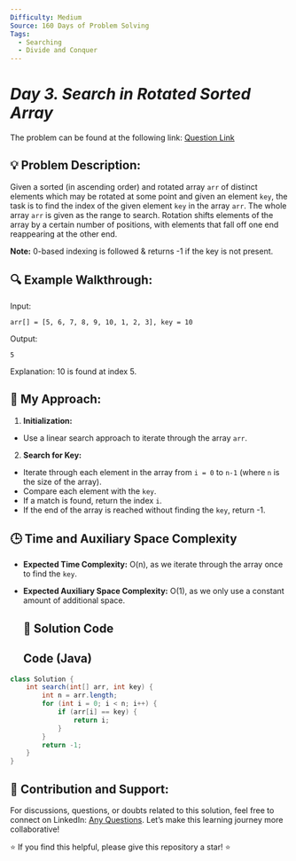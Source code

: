 ```yaml
---
Difficulty: Medium  
Source: 160 Days of Problem Solving  
Tags:
  - Searching
  - Divide and Conquer
---
```


#  _Day 3. Search in Rotated Sorted Array_ 


The problem can be found at the following link: [Question Link](https://www.geeksforgeeks.org/batch/gfg-160-problems/track/searching-gfg-160/problem/search-in-a-rotated-array4618)


## 💡 **Problem Description:**

Given a sorted (in ascending order) and rotated array `arr` of distinct elements which may be rotated at some point and given an element `key`, the task is to find the index of the given element `key` in the array `arr`. The whole array `arr` is given as the range to search. Rotation shifts elements of the array by a certain number of positions, with elements that fall off one end reappearing at the other end.

**Note:** 0-based indexing is followed & returns -1 if the key is not present.

## 🔍 **Example Walkthrough:**

Input:
```
arr[] = [5, 6, 7, 8, 9, 10, 1, 2, 3], key = 10
```
Output:
```
5
```
Explanation:
10 is found at index 5.

## 🎯 **My Approach:**

1. **Initialization:**
- Use a linear search approach to iterate through the array `arr`.

2. **Search for Key:**
- Iterate through each element in the array from `i = 0` to `n-1` (where `n` is the size of the array).
- Compare each element with the `key`.
- If a match is found, return the index `i`.
- If the end of the array is reached without finding the `key`, return -1.

## 🕒 **Time and Auxiliary Space Complexity** 

- **Expected Time Complexity:** O(n), as we iterate through the array once to find the `key`.
- **Expected Auxiliary Space Complexity:** O(1), as we only use a constant amount of additional space.

  ## 📝 **Solution Code**

  ## Code (Java)

```java
class Solution {
    int search(int[] arr, int key) {
        int n = arr.length;
        for (int i = 0; i < n; i++) {
            if (arr[i] == key) {
                return i;
            }
        }
        return -1;
    }
}
```

## 🎯 **Contribution and Support:**

For discussions, questions, or doubts related to this solution, feel free to connect on LinkedIn: [Any Questions](https://www.linkedin.com/in/sanjana-yadav007). Let’s make this learning journey more collaborative!

⭐ If you find this helpful, please give this repository a star! ⭐
